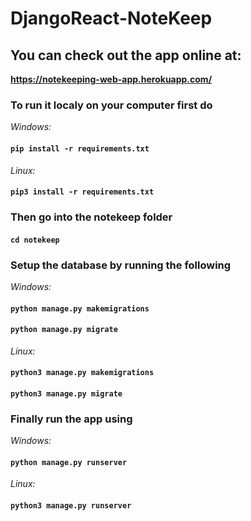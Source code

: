 # DjangoReact-NoteKeep

## You can check out the app online at:

**https://notekeeping-web-app.herokuapp.com/**

### To run it localy on your computer first do 

*Windows:*

#### ```pip install -r requirements.txt```

*Linux:* 

#### ```pip3 install -r requirements.txt```

### Then go into the notekeep folder

#### ```cd notekeep```

### Setup the database by running the following 

*Windows:*

#### ```python manage.py makemigrations```

#### ```python manage.py migrate```

*Linux:*

#### ```python3 manage.py makemigrations```

#### ```python3 manage.py migrate```

### Finally run the app using

*Windows:* 

#### ```python manage.py runserver```

*Linux:*

#### ```python3 manage.py runserver```
